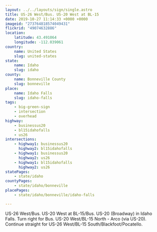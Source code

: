 ```yaml
---
layout: ../../layouts/sign/single.astro
title: US-26 West/Bus. US-20 West at BL-15
date: 2019-10-27 11:14:33 +0000 +0000
imageid: "273764818574049431"
flickrid: "49074632886"
location:
    latitude: 43.491064
    longitude: -112.039061
country:
    name: United States
    slug: united-states
state:
    name: Idaho
    slug: idaho
county:
    name: Bonneville County
    slug: bonneville
place:
    name: Idaho Falls
    slug: idaho-falls
tags:
    - big-green-sign
    - intersection
    - overhead
highway:
    - businessus20
    - bl15idahofalls
    - us26
intersections:
    - highway1: businessus20
      highway2: bl15idahofalls
    - highway1: businessus20
      highway2: us26
    - highway1: bl15idahofalls
      highway2: us26
statePages:
    - state/idaho
countyPages:
    - state/idaho/bonneville
placePages:
    - state/idaho/bonneville/idaho-falls

---
```

US-26 West/Bus. US-20 West at BL-15/Bus. US-20 (Broadway) in Idaho Falls.  Turn right for Bus. US-20 West/BL-15 North - Arco (via US-20).  Continue straight for US-26 West/BL-15 South/Blackfoot/Pocatello.